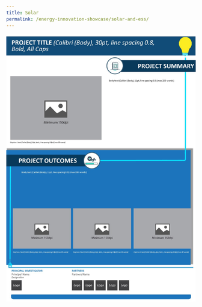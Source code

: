```yaml
---
title: Solar
permalink: /energy-innovation-showcase/solar-and-ess/
---
```

![Project 4](/images/panel-template-04.jpg)
